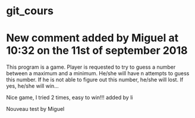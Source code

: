 # git_cours

# New comment added by Miguel at 10:32 on the 11st of september 2018

This program is a game. Player is requested  to try
to guess a number between a maximum and a minimum. He/she
will have n attempts to guess this number. If he is not able 
to figure out this number, he/she will lost. If yes, he/she will win...


Nice game, I tried 2 times, easy to win!!!
added by li

Nouveau test by Miguel

